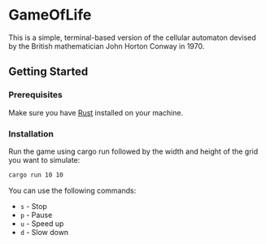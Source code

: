 # GameOfLife
This is a simple, terminal-based version of the cellular automaton devised by the British mathematician John Horton Conway in 1970.
## Getting Started
### Prerequisites
Make sure you have [Rust](https://www.rust-lang.org/) installed on your machine.
### Installation
Run the game using cargo run followed by the width and height of the grid you want to simulate: 
```bash
cargo run 10 10
```
You can use the following commands:
- ```s``` - Stop
- ```p``` - Pause
- ```u``` - Speed up
- ```d``` - Slow down

